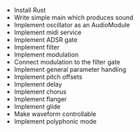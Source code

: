 * Install Rust
* Write simple main which produces sound
* Implement oscillator as an AudioModule
* Implement midi service
* Implement ADSR gate 
* Implement filter
* Implement modulation
* Connect modulation to the filter gate
* Implement general parameter handling
* Implement pitch offsets
* Implement delay
* Implement chorus
* Implement flanger
* Implement glide
* Make waveform controllable
* Implement polyphonic mode

